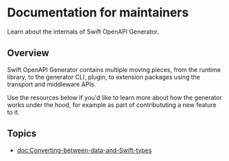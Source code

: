 # Documentation for maintainers

Learn about the internals of Swift OpenAPI Generator.

## Overview

Swift OpenAPI Generator contains multiple moving pieces, from the runtime library, to the generator CLI, plugin, to extension packages using the transport and middleware APIs.

Use the resources below if you'd like to learn more about how the generator works under the hood, for example as part of contribututing a new feature to it.

## Topics

- <doc:Converting-between-data-and-Swift-types>
